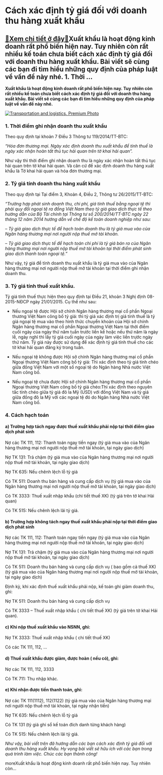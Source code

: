 Cách xác định tỷ giá đối với doanh thu hàng xuất khẩu
=====================================================

[:gift:Xem chi tiết ở đây:gift:](https://hddtvn.com/cach-xac-dinh-ty-gia-doi-voi-doanh-thu-hang-xuat-khau/)Xuất khẩu là hoạt động kinh doanh rất phổ biến hiện nay. Tuy nhiên còn rất nhiều kế toán chưa biết cách xác định tỷ giá đối với doanh thu hàng xuất khẩu. Bài viết sẽ cùng các bạn đi tìm hiểu những quy định của pháp luật về vấn đề này nhé. 1. Thời …
--------------------------------------------------------------------------------------------------------------------------------------------------------------------------------------------------------------------------------------------------------

**Xuất khẩu là hoạt động kinh doanh rất phổ biến hiện nay. Tuy nhiên còn rất nhiều kế toán chưa biết cách xác định tỷ giá đối với doanh thu hàng xuất khẩu. Bài viết sẽ cùng các bạn đi tìm hiểu những quy định của pháp luật về vấn đề này nhé.**


[![Transportation and logistics. Premium Photo](https://hddtvn.com/wp-content/uploads/2021/01/transportation-logistics_37416-134.jpg)](https://hddtvn.com/wp-content/uploads/2021/01/transportation-logistics_37416-134.jpg)


### 1. Thời điểm ghi nhận doanh thu xuất khẩu


Theo quy định tại khoản 7 Điều 3 Thông tư 119/2014/TT-BTC:


*“Hóa đơn thương mại. Ngày xác định doanh thu xuất khẩu để tính thuế là ngày xác nhận hoàn tất thủ tục hải quan trên tờ khai hải quan”.*


Như vậy thì thời điểm ghi nhận doanh thu là ngày xác nhận hoàn tất thủ tục hải quan trên tờ khai hải quan. Và căn cứ để xác định doanh thu hàng xuất khẩu là Tờ khai hải quan và hóa đơn thương mại.


### 2. Tỷ giá tính doanh thu hàng xuất khẩu


Theo quy định tại Tại điểm 3, Khoản 4, Điều 2, Thông tư 26/2015/TT-BTC:


*“Trường hợp phát sinh doanh thu, chi phí, giá tính thuế bằng ngoại tệ thì phải quy đổi ngoại tệ ra đồng Việt Nam theo tỷ giá giao dịch thực tế theo hướng dẫn của Bộ Tài chính tại Thông tư số 200/2014/TT-BTC ngày 22 tháng 12 năm 2014 hướng dẫn về chế độ kế toán doanh nghiệp như sau:*


*– Tỷ giá giao dịch thực tế để hạch toán doanh thu là tỷ giá mua vào của Ngân hàng thương mại nơi người nộp thuế mở tài khoản.*


*– Tỷ giá giao dịch thực tế để hạch toán chi phí là tỷ giá bán ra của Ngân hàng thương mại nơi người nộp thuế mở tài khoản tại thời điểm phát sinh giao dịch thanh toán ngoại tệ.”*


Như vậy, tỷ giá để tính doanh thu xuất khẩu là tỷ giá mua vào của Ngân hàng thương mại nơi người nộp thuế mở tài khoản tại thời điểm ghi nhận doanh thu.


### 3. Tỷ giá tính thuế xuất khẩu.


Tỷ giá tính thuế thực hiện theo quy định tại Điều 21, khoản 3 Nghị định 08-2015-NĐCP ngày 21/01/2015. Cụ thể như sau:




* Nếu ngoại tệ được Hội sở chính Ngân hàng thương mại cổ phần Ngoại thương Việt Nam công bố tỷ giá: thì tỷ giá xác định trị giá tính thuế là tỷ giá ngoại tệ mua vào theo hình thức chuyển khoản của Hội sở chính Ngân hàng thương mại cổ phần Ngoại thương Việt Nam tại thời điểm cuối ngày của ngày thứ năm tuần trước liền kề hoặc nếu thứ năm là ngày lễ, ngày nghỉ thì lấy tỷ giá cuối ngày của ngày làm việc liền trước ngày thứ năm. Tỷ giá này được sử dụng để xác định tỷ giá tính thuế cho các tờ khai hải quan đăng ký trong tuần.

* Nếu ngoại tệ không được Hội sở chính Ngân hàng thương mại cổ phần Ngoại thương Việt Nam công bố tỷ giá: Thì xác định theo tỷ giá tính chéo giữa đồng Việt Nam với một số ngoại tệ do Ngân hàng Nhà nước Việt Nam công bố.

* Nếu ngoại tệ chưa được Hội sở chính Ngân hàng thương mại cổ phần Ngoại thương Việt Nam công bố tỷ giá chéo:Thì xác định theo nguyên tắc tính chéo giữa tỷ giá đô la Mỹ (USD) với đồng Việt Nam và tỷ giá giữa đồng đô la Mỹ với các ngoại tệ đó do Ngân hàng Nhà nước Việt Nam công bố.



### 4. Cách hạch toán


#### a) Trường hợp tách ngay được thuế xuất khẩu phải nộp tại thời điểm giao dịch phát sinh


Nợ các TK 111, 112: Thanh toán ngay tiền ngay (tỷ giá mua vào của Ngân hàng thương mại nơi người nộp thuế mở tài khoản, tại ngày giao dịch)


Nợ TK 131: Trả chậm (tỷ giá mua vào của Ngân hàng thương mại nơi người nộp thuế mở tài khoản, tại ngày giao dịch)


Nợ TK 635: Nếu chênh lệch lỗ tỷ giá


Có TK 511: Doanh thu bán hàng và cung cấp dịch vụ (tỷ giá mua vào của Ngân hàng thương mại nơi người nộp thuế mở tài khoản, tại ngày giao dịch)


Có TK 3333: Thuế xuất nhập khẩu (chi tiết thuế XK) (tỷ giá trên tờ khai Hải quan)


Có TK 515: Nếu chênh lệch lãi tỷ giá.


#### b) Trường hợp không tách ngay thuế xuất khẩu phải nộp tại thời điểm giao dịch phát sinh


Nợ các TK 111, 112: Thanh toán ngay tiền ngay (tỷ giá mua vào của Ngân hàng thương mại nơi người nộp thuế mở tài khoản, tại ngày giao dịch)


Nợ TK 131: Trả chậm (tỷ giá mua vào của Ngân hàng thương mại nơi người nộp thuế mở tài khoản, tại ngày giao dịch)


Có TK 511: Doanh thu bán hàng và cung cấp dịch vụ ( bao gồm cả thuế XK) (tỷ giá mua vào của Ngân hàng thương mại nơi người nộp thuế mở tài khoản, tại ngày giao dịch)


Định kỳ, khi xác định thuế xuất khẩu phải nộp, kế toán ghi giảm doanh thu, ghi:


Nợ TK 511: Doanh thu bán hàng và cung cấp dịch vụ


Có TK 3333 – Thuế xuất nhập khẩu ( chi tiết thuế XK) (tỷ giá trên tờ khai Hải quan).


#### c) Khi nộp thuế xuất khẩu vào NSNN, ghi:


Nợ TK 3333: Thuế xuất nhập khẩu ( chi tiết thuế XK)


Có các TK 111, 112, …


#### d) Thuế xuất khẩu được giảm, được hoàn ( nếu có), ghi:


Nợ các TK 111, 112, 3333


Có TK 711: Thu nhập khác.


#### e) Khi nhận được tiền thanh toán, ghi:


Nợ các TK 111(1112), 112(1122) (tỷ giá mua vào của Ngân hàng thương mại nơi người nộp thuế mở tài khoản, tại ngày nhận tiền)


Nợ TK 635: Nếu chênh lệch lỗ tỷ giá


Có TK 131 (tỷ giá ghi sổ kế toán đích danh từng khách hàng)


Có TK 515: Nếu chênh lệch lãi tỷ giá.


*Như vậy, bài viết trên đã hướng dẫn các bạn cách xác định tỷ giá đối với doanh thu hàng xuất khẩu. Hy vọng bài viết sẽ hữu ích với các bạn trong quá trình làm việc. Chúc các bạn thành công!*


moreXuất khẩu là hoạt động kinh doanh rất phổ biến hiện nay. Tuy nhiên còn…

